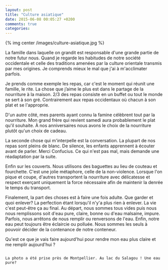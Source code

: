 ```yaml
---
layout: post
title: "Culture asiatique"
date: 2015-06-08 00:05:27 +0200
comments: true
categories:
---
```

{% img center /images/culture-asiatique.jpg %}

La famille dans laquelle on grandit est responsable d'une grande partie de notre futur nous. Quand je regarde les habitudes de notre société occidentale et celle des traditions amenées par la culture orientale transmis par mes origines. Je comprends mieux le mal que j'ai à m'acclimater parfois.

<!-- more -->

Je prends comme exemple les repas, car c'est le moment qui réunit une famille, le rite. La chose que j’aime le plus est dans le partage de la nourriture à la maison. 2/3 des repas consiste en un buffet ou tout le monde se sert à son gré. Contrairement aux repas occidentaux où chacun à son plat et se l'approprie.

D'un autre côté, mes parents ayant connu la famine célèbrent tout par la nourriture. Mon grand frère qui revient samedi aura probablement le plat qu'il souhaite. À nos anniversaires nous avons le choix de la nourriture plutôt qu'un choix de cadeau.

La seconde chose qui m'interpelle est la conversation. La plupart de nos repas sont pleins de blanc. De silence, les enfants apprennent à écouter avant de parler. Merci Confucius. Ce qui n'est pas mal, mais demande une réadaptation par la suite.

Enfin sur les couverts. Nous utilisons des baguettes au lieu de couteau et fourchette. C'est une jolie métaphore, celle de la non-violence. Lorsque l'on pique et coupe, d'autres transportent la nourriture avec délicatesse et respect exerçant uniquement la force nécessaire afin de maintenir la denrée le temps du transport.

Finalement, la part des choses est à faire une fois adulte. Que garder et quoi enlever? La perfection étant lorsqu'il n'y'a plus rien à enlever. La vie c'est peut-être ça au final. Au départ, nous sommes tous vides puis nous nous remplissons soit d'eau pure, claire, bonne ou d'eau malsaine, impure. Parfois, nous arrêtons de nous remplir ou renversons de l'eau. Enfin, notre eau peut toujours être éclaircie ou polluée. Nous sommes les seuls à pouvoir décider de la contenance de notre conteneur.

Qu'est ce que je vais faire aujourd'hui pour rendre mon eau plus claire et me remplir aujourd'hui ?

~~~

La photo a été prise près de Montpellier. Au lac du Salagou ! Une eau pure?
